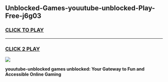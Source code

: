 
## Unblocked-Games-youutube-unblocked-Play-Free-j6g03
<h3>
<a href="https://premium76.site?title=youutube-unblocked&ref=18A1">CLICK TO PLAY</a></h3>
<hr>

<h3>
<a href="https://premium76.site?title=youutube-unblocked&ref=18A1">CLICK 2 PLAY</a>
  
</h3>

<a href="https://premium76.site?title=youutube-unblocked&ref=18A1"><img src="https://clearcache.store/games.png"></a>


**youutube-unblocked games unblocked: Your Gateway to Fun and Accessible Online Gaming**
